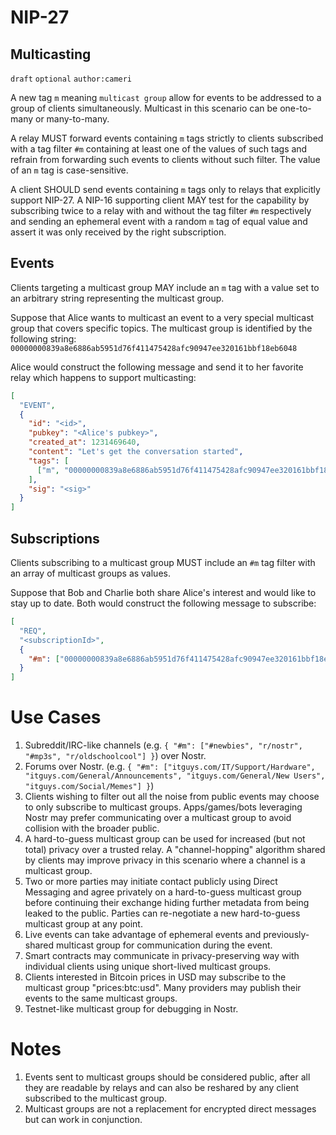 NIP-27
======

Multicasting
------------

`draft` `optional` `author:cameri`

A new tag `m` meaning `multicast group` allow for events to be addressed to a
group of clients simultaneously. Multicast in this scenario can be one-to-many
or many-to-many.

A relay MUST forward events containing `m` tags strictly to clients subscribed
with a tag filter `#m` containing at least one of the values of such tags and
refrain from forwarding such events to clients without such filter. The value
of an `m` tag is case-sensitive.

A client SHOULD send events containing `m` tags only to relays that explicitly
support NIP-27. A NIP-16 supporting client MAY test for the capability by
subscribing twice to a relay with and without the tag filter `#m` respectively
and sending an ephemeral event with a random `m` tag of equal value and assert
it was only received by the right subscription.

## Events

Clients targeting a multicast group MAY include an `m` tag with a value set to
an arbitrary string representing the multicast group.

Suppose that Alice wants to multicast an event to a very special multicast group
that covers specific topics. The multicast group is identified by the following
string: `00000000839a8e6886ab5951d76f411475428afc90947ee320161bbf18eb6048`

Alice would construct the following message and send it to her favorite relay
which happens to support multicasting:

```json
[
  "EVENT",
  {
    "id": "<id>",
    "pubkey": "<Alice's pubkey>",
    "created_at": 1231469640,
    "content": "Let's get the conversation started",
    "tags": [
      ["m", "00000000839a8e6886ab5951d76f411475428afc90947ee320161bbf18eb6048"],
    ],
    "sig": "<sig>"
  }
]
```

## Subscriptions

Clients subscribing to a multicast group MUST include an `#m` tag filter with
an array of multicast groups as values.

Suppose that Bob and Charlie both share Alice's interest and would like to stay
up to date. Both would construct the following message to subscribe:

```json
[
  "REQ",
  "<subscriptionId>",
  {
    "#m": ["00000000839a8e6886ab5951d76f411475428afc90947ee320161bbf18eb6048"]
  }
]
```

# Use Cases

1. Subreddit/IRC-like channels (e.g. `{ "#m": ["#newbies", "r/nostr", "#mp3s", "r/oldschoolcool"] }`) over Nostr.
2. Forums over Nostr. (e.g. `{ "#m": ["itguys.com/IT/Support/Hardware", "itguys.com/General/Announcements", "itguys.com/General/New Users", "itguys.com/Social/Memes"] }`)
3. Clients wishing to filter out all the noise from public events may choose to only subscribe to multicast groups. Apps/games/bots leveraging Nostr may prefer communicating over a multicast group to avoid collision with the broader public.
4. A hard-to-guess multicast group can be used for increased (but not total) privacy over a trusted relay. A "channel-hopping" algorithm shared by clients may improve privacy in this scenario where a channel is a multicast group.
5. Two or more parties may initiate contact publicly using Direct Messaging and agree privately on a hard-to-guess multicast group before continuing their exchange hiding further metadata from being leaked to the public. Parties can re-negotiate a new hard-to-guess multicast group at any point.
6. Live events can take advantage of ephemeral events and previously-shared multicast group for communication during the event.
7. Smart contracts may communicate in privacy-preserving way with individual clients using unique short-lived multicast groups.
8. Clients interested in Bitcoin prices in USD may subscribe to the multicast group "prices:btc:usd". Many providers may publish their events to the same multicast groups.
9. Testnet-like multicast group for debugging in Nostr.

# Notes

1. Events sent to multicast groups should be considered public, after all they are readable by relays and can also be reshared by any client subscribed to the multicast group.
2. Multicast groups are not a replacement for encrypted direct messages but can work in conjunction.
